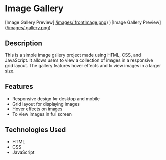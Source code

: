 # Image Gallery  
[Image Gallery Preview]([/images/ frontImage.png](https://github.com/ashokji0040/image-gallery/blob/main/images/frontImage.png))
) 
[Image Gallery Preview]([/images/ gallery.png](https://github.com/ashokji0040/image-gallery/blob/main/images/gallery.png))  

## Description  

This is a simple image gallery project made using HTML, CSS, and JavaScript. It allows users to view a collection of images in a responsive grid layout. The gallery features hover effects and  to view images in a larger size.  

## Features  

- Responsive design for desktop and mobile  
- Grid layout for displaying images  
- Hover effects on images  
- To view images in full screen  


## Technologies Used  

- HTML  
- CSS  
- JavaScript  
